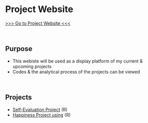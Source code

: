 # Project Website

[>>> Go to Project Website <<<](https://alin-96.github.io/)

<br>  

## Purpose
  - This webiste will be used as a display platform of my current & upcoming projects
  - Codes & the analytical process of the projects can be viewed

<br>  


## Projects
  - [Self-Evaluation Project](https://alin-96.github.io/self_evaluation.html) (R)
  - [Happiness Project using](https://alin-96.github.io/project_main.html) (R)

